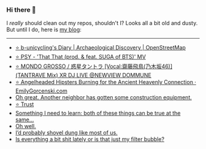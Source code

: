 ### Hi there 👋

I _really_ should clean out my repos, shouldn't I? Looks all a bit old and dusty. But until I do, here is [my blog](https://lostfocus.de/):

--- 

<!-- POST-LIST:START -->
- [⭐️ b-unicycling&#39;s Diary | Archaeological Discovery | OpenStreetMap](https://lostfocus.de/2022/04/30/230568/)
- [⭐️ PSY - &#39;That That &lpar;prod. &amp; feat. SUGA of BTS&rpar;&#39; MV](https://lostfocus.de/2022/04/29/230567/)
- [⭐️ MONDO GROSSO / 惑星タントラ [Vocal:齋藤飛鳥&lpar;乃木坂46&rpar;] &lpar;TANTRAVE Mix&rpar; XR DJ LIVE @NEWVIEW DOMMUNE](https://lostfocus.de/2022/04/29/230564/)
- [⭐️ Angelheaded Hipsters Burning for the Ancient Heavenly Connection · EmilyGorcenski.com](https://lostfocus.de/2022/04/29/230563/)
- [Oh great. Another neighbor has gotten some construction equipment.](https://lostfocus.de/2022/04/27/230558/)
- [⭐️ Trust](https://lostfocus.de/2022/04/27/230556/)
- [Something I need to learn: both of these things can be true at the same…](https://lostfocus.de/2022/04/27/230529/)
- [Oh well.](https://lostfocus.de/2022/04/26/230524/)
- [I’d probably shovel dung like most of us.](https://lostfocus.de/2022/04/25/230520/)
- [Is everything a bit shit lately or is that just my filter bubble?](https://lostfocus.de/2022/04/25/230517/)
<!-- POST-LIST:END -->

<!--
**lostfocus/lostfocus** is a ✨ _special_ ✨ repository because its `README.md` (this file) appears on your GitHub profile.

Here are some ideas to get you started:

- 🔭 I’m currently working on ...
- 🌱 I’m currently learning ...
- 👯 I’m looking to collaborate on ...
- 🤔 I’m looking for help with ...
- 💬 Ask me about ...
- 📫 How to reach me: ...
- 😄 Pronouns: ...
- ⚡ Fun fact: ...
-->
